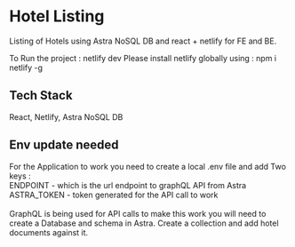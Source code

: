 # Hotel Listing

Listing of Hotels using Astra NoSQL DB and react + netlify for FE and BE.

To Run the project  : netlify dev
Please install netlify globally using : npm i netlify -g

## Tech Stack
React,
Netlify,
Astra NoSQL DB 

## Env update needed
For the Application to work you need to create a local .env file and add Two keys :
<br />
ENDPOINT - which is the url endpoint to graphQL API from Astra
<br />
ASTRA_TOKEN - token generated for the API call to work
<br />
<br />
GraphQL is being used for API calls to make this work you will need to create a Database and schema in Astra. Create a collection and add hotel documents against it.
